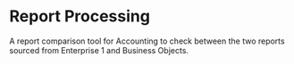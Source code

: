 # Report Processing
A report comparison tool for Accounting to check between the two reports sourced from Enterprise 1 and Business Objects.